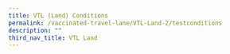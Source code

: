 ```yaml
---
title: VTL (Land) Conditions
permalink: /vaccinated-travel-lane/VTL-Land-2/testconditions
description: ""
third_nav_title: VTL Land
---
```


